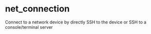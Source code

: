 # net_connection
Connect to a network device by directly SSH to the device or SSH to a console/terminal server
